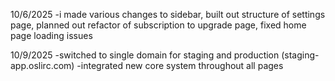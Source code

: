 10/6/2025
-i made various changes to sidebar, built out structure of settings page, planned out refactor of subscription to upgrade page, fixed home page loading issues

10/9/2025
-switched to single domain for staging and production (staging-app.oslirc.com)
-integrated new core system throughout all pages
